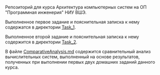 Репозиторий для курса Архитектура компьютерных систем на ОП "Программная инженерия" НИУ ВШЭ.

Выполненное первое задание и пояснительная записка к нему содержатся в директории [Task_1](./Task_1).

Выполненное второй задание и пояснительная записка к нему содержится в директории [Task_2](./Task_2).

В файле [ComparativeAnalysis.md](./ComparativeAnalysis.md) содержится сравнительный анализ вычислительных систем, выполненный на основе результатов, полученных при выполнении первых двух домашних заданий данного курса.
